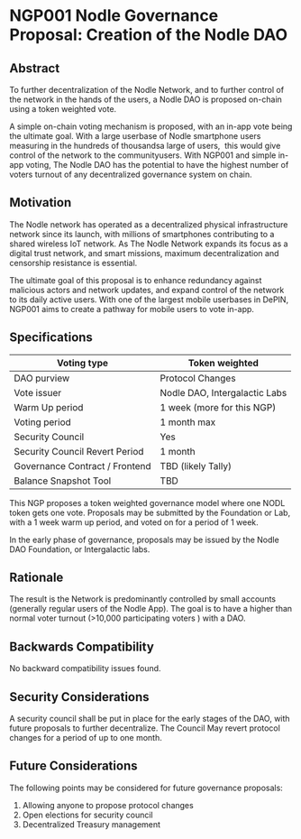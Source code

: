 # NGP001 Nodle Governance Proposal: Creation of the Nodle DAO

## Abstract

To further decentralization of the Nodle Network, and to further control of the network in the hands of the users, a Nodle DAO is proposed on-chain using a token weighted vote.

A simple on-chain voting mechanism is proposed, with an in-app vote being the ultimate goal. With a large userbase of Nodle smartphone users measuring in the hundreds of thousandsa large of users,  this would give control of the network to the communityusers. With NGP001 and simple in-app voting, The Nodle DAO has the potential to have the highest number of voters turnout of any decentralized governance system on chain.

## Motivation

The Nodle network has operated as a decentralized physical infrastructure network since its launch, with millions of smartphones contributing to a shared wireless IoT network. As The Nodle Network expands its focus as a digital trust network, and smart missions, maximum decentralization and censorship resistance is essential.

The ultimate goal of this proposal is to enhance redundancy against malicious actors and network updates, and expand control of the network to its daily active users. With one of the largest mobile userbases in DePIN, NGP001 aims to create a pathway for mobile users to vote in-app.

## Specifications

| Voting type | Token weighted |
| --- | --- |
| DAO purview | Protocol Changes |
| Vote issuer | Nodle DAO, Intergalactic Labs |
| Warm Up period | 1 week (more for this NGP) |
| Voting period | 1 month max |
| Security Council | Yes |
| Security Council Revert Period | 1 month |
| Governance Contract / Frontend | TBD (likely Tally) |
| Balance Snapshot Tool | TBD |

This NGP proposes a token weighted governance model where one NODL token gets one vote. Proposals may be submitted by the Foundation or Lab, with a 1 week warm up period, and voted on for a period of 1 week.

In the early phase of governance, proposals may be issued by the Nodle DAO Foundation, or Intergalactic labs.

## Rationale

The result is the Network is predominantly controlled by small accounts (generally regular users of the Nodle App). The goal is to have a higher than normal voter turnout (>10,000 participating voters ) with a DAO.

## Backwards Compatibility

No backward compatibility issues found.

## Security Considerations

A security council shall be put in place for the early stages of the DAO, with future proposals to further decentralize. The Council May revert protocol changes for a period of up to one month.

## Future Considerations

The following points may be considered for future governance proposals:

1. Allowing anyone to propose protocol changes
2. Open elections for security council
3. Decentralized Treasury management
